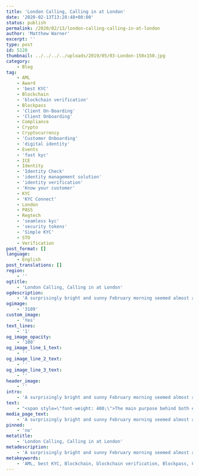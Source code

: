 ```yaml
---
title: 'London Calling, Calling in at London'
date: '2020-02-13T13:28:48+00:00'
status: publish
permalink: /2020/02/13/london-calling-calling-in-at-london
author: 'Matthew Warner'
excerpt: ''
type: post
id: 5128
thumbnail: ../../../../uploads/2019/05/03-London-150x150.jpg
category:
    - Blog
tag:
    - AML
    - Award
    - 'best KYC'
    - Blockchain
    - 'blockchain verification'
    - Blockpass
    - 'Client On-Boarding'
    - 'Client Onboarding'
    - Compliance
    - Crypto
    - Cryptocurrency
    - 'Customer Onboarding'
    - 'digital identity'
    - Events
    - 'fast kyc'
    - ICE
    - Identity
    - 'Identity Check'
    - 'identity management solution'
    - 'identity verification'
    - 'Know your customer'
    - KYC
    - 'KYC Connect'
    - London
    - PASS
    - Regtech
    - 'seamless kyc'
    - 'security tokens'
    - 'Simple KYC'
    - STO
    - Verification
post_format: []
language:
    - English
post_translations: []
region:
    - ''
ogtitle:
    - 'London Calling, Calling in at London'
ogdescription:
    - 'A surprisingly bright and sunny February morning seemed almost a portent for the week that Blockpass would have in London. On the 4th and 5th of February, Blockpass attended two simultaneous events in London. The first was the Security Tokens Realised 2020 which was held at the De Vere Grand Connaught Rooms in the heart of the city. The second was the the behemoth which is ICE - which took place at the Excel Centre. Members of the Blockpass team who work in the UK were present as well as a number who flew in specifically for the events. '
ogimage:
    - '3109'
custom_image:
    - 'Yes'
text_lines:
    - '1'
og_image_opacity:
    - '100'
og_image_line_1_text:
    - ''
og_image_line_2_text:
    - ''
og_image_line_3_text:
    - ''
header_image:
    - ''
intro:
    - 'A surprisingly bright and sunny February morning seemed almost a portent for the week that Blockpass would have in London. On the 4th and 5th of February, Blockpass attended two simultaneous events in London. The first was the Security Tokens Realised 2020 which was held at the De Vere Grand Connaught Rooms in the heart of the city. The second was the the behemoth which is ICE - which took place at the Excel Centre. Members of the Blockpass team who work in the UK were present as well as a number who flew in specifically for the events. '
text:
    - "<span style=\"font-weight: 400;\">The main purpose behind both events was to showcase Blockpass and its potential to those that might have sore need of it. <a href=\"https://www.blockpass.org/2020/01/12/looking-at-effective-kyc/\">KYC</a> and <a href=\"https://www.blockpass.org/2019/10/21/understanding-aml-compliance/\">AML</a> regulations, whilst vital, are not typically quick or easy for companies to comply with. Blockpass met with many people over the two days of events to show how it can not only be a fast and painless process, but cheaper than you might think. At STR2020 the audience consisted mainly of financial institutions or companies working in that area whereas at ICE the clientele were mainly involved with the gaming and gambling industries. These areas are open to exploitation by fraudsters and malicious actors and so have stringent regulations to meet. Attendees at both events spoke on the time consuming and costly nature of KYC and AML and the hassle it causes; thus, the reason for Blockpass to reach out to provide a simpler alternative.\_\_</span>\r\n\r\n<span style=\"font-weight: 400;\">Whilst a relatively small event, Security Tokens Realised 2020 represents an audience well versed in the problems and necessity of KYC. Catering primarily to well known financial service providers, STR2020 proved to be an excellent opportunity for Blockpass to showcase its potential. Blockpass’ CEO <a href=\"https://www.linkedin.com/in/adamvaziri/\">Adam Vaziri</a> and CMO <a href=\"https://www.linkedin.com/in/hanslombardo/\">Hans Lombardo</a> both spoke at the event, generating much interest. Vaziri spoke on compliance in digital markers and the future of KYC. Lombardo provided expert knowledge on a panel discussing the use of technology to support industry. Many interesting and promising conversations were had after both spoke with a lot of interest in Blockpass' compliance potential. The merits of Blockpass were excellently highlighted at the end of the second day of the event when Blockpass won the 'Biggest Contributor to Digital Securities' award from a panel of independent judges!</span>\r\n\r\n<span style=\"font-weight: 400;\">Only a few miles away at the Excel centre, the ICE event is becoming a traditional event for Blockpass team members to attend. With the number of users and rapidity of their movements between online gaming platforms, onboarding new users is potentially huge issue for companies in the gambling industry. Customers aren’t interested in waiting to pass KYC and AML regulations when they are wanting to gamble - they simply want fast and easy access. Companies themselves may also experience low customer retention as they flit between different platforms and services. Blockpass chose to exhibit at ICE as the potential for fast, cheap, simple and secure identity verification services to the gaming and gambling businesses is of great interest. Operations Manager Ruslan Tarasov and Partnership Executive Alexander Savy were both in attendance to showcase Blockpass and speak to all those who were interested. CEO Adam Vaziri also stopped by the event to meet and converse with interested parties.\_</span>\r\n\r\n<span style=\"font-weight: 400;\">Blockpass was incredibly well received at both events; a welcome validation to the work we do, backed up by the winning of the award. It was a great opportunity to meet up with old friends and make new acquaintances, many of whom we hope to work closely with in the future. Blockpass will be attending other events throughout the year and we hope to meet some of you there. To find out where we will be, check out our </span><a href=\"https://www.blockpass.org/events/\"><span style=\"font-weight: 400;\">events page</span></a><span style=\"font-weight: 400;\">. Alternatively, if you can’t make it to see us in person, get in touch </span><a href=\"mailto:team@blockpass.org\"><span style=\"font-weight: 400;\">via email</span></a><span style=\"font-weight: 400;\"> or social media channels to talk about how Blockpass can provide a superior KYC option to anything you’ve seen before!</span>"
media_page_text:
    - 'A surprisingly bright and sunny February morning seemed almost a portent for the week that Blockpass would have in London. On the 4th and 5th of February, Blockpass attended two simultaneous events in London. The first was the Security Tokens Realised 2020 which was held at the De Vere Grand Connaught Rooms in the heart of the city. The second was the the behemoth which is ICE - which took place at the Excel Centre. Members of the Blockpass team who work in the UK were present as well as a number who flew in specifically for the events. '
pinned:
    - 'no'
metatitle:
    - 'London Calling, Calling in at London'
metadescription:
    - 'A surprisingly bright and sunny February morning seemed almost a portent for the week that Blockpass would have in London. On the 4th and 5th of February, Blockpass attended two simultaneous events in London. The first was the Security Tokens Realised 2020 which was held at the De Vere Grand Connaught Rooms in the heart of the city. The second was the the behemoth which is ICE - which took place at the Excel Centre. Members of the Blockpass team who work in the UK were present as well as a number who flew in specifically for the events. '
metakeywords:
    - 'AML, best KYC, Blockchain, blockchain verification, Blockpass, Client On-Boarding, Client Onboarding, Compliance, Crypto, Cryptocurrency, Customer Onboarding, digital identity, fast kyc, Identity, Identity Check, identity management solution, identity verification, Know your customer, KYC, KYC Connect, PASS, Regtech, seamless kyc, security tokens, Simple KYC, STO, ICE, Blockpass, KYC, Identity, Verification, Know Your Customer, Events, AML, Award, London'
---
```

<!DOCTYPE html PUBLIC "-//W3C//DTD HTML 4.0 Transitional//EN" "http://www.w3.org/TR/REC-html40/loose.dtd">
<?xml encoding="UTF-8">
